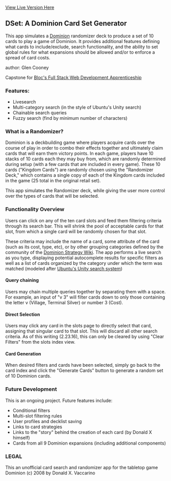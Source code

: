 [View Live Version Here](https://dset-app.herokuapp.com/)

## DSet: A Dominion Card Set Generator

This app simulates a [Dominion](https://boardgamegeek.com/boardgame/36218/dominion) randomizer deck to produce a set of 10 cards to play a game of Dominion. It provides additional features defining what cards to include/exclude, search functionality, and the ability to set global rules for what expansions should be allowed and/or to enforce a spread of card costs.

author: Glen Cooney

Capstone for [Bloc's Full Stack Web Development Apprenticeship](https://www.bloc.io/web-development-bootcamp)

### Features:
* Livesearch
* Multi-category search (in the style of Ubuntu's Unity search)
* Chainable search queries
* Fuzzy search (find by minimum number of characters)

### What is a Randomizer?
Dominion is a deckbuilding game where players acquire cards over the course of play in order to combo their effects together and ultimately claim cards that will earn
them victory points. In each game, players have 10 stacks of 10 cards each they may buy from, which are randomly determined during setup (with a few cards that are included in every game). These 10 cards ("Kingdom Cards") are randomly chosen using the "Randomizer Deck," which contains a single copy of each of the Kingdom cards included in the game (25 total in the original retail set).

This app simulates the Randomizer deck, while giving the user more control over the types of cards that will be selected.

### Functionality Overview
Users can click on any of the ten card slots and feed them filtering criteria through its search bar. This will shrink the pool of acceptable cards for that slot, from
which a single card will be randomly chosen for that slot.

These criteria may include the name of a card, some attribute of the card (such as its cost, type, etc), or by other grouping categories defined by the community of
the [Dominion Strategy Wiki](http://wiki.dominionstrategy.com). The app performs a live search as you type, displaying potential autocomplete results for specific
filters as well as a list of cards organized by the category under which the term was matched (modeled after [Ubuntu's Unity search system](http://linuxconfig.net/wp-content/uploads/2012/06/oneric_unity_dash.jpg))

#### Query chaining
Users may chain multiple queries together by separating them with a space. For example, an input of "v 3" will filter cards down to only those containing the letter v (Village, Terminal Silver) or number 3 (Cost).

#### Direct Selection
Users may click any card in the slots page to directly select that card, assigning that singular card to that slot. This will discard all other search criteria. As of this writing (2.23.16), this can only be cleared by using "Clear Filters" from the slots index view.

#### Card Generation
When desired filters and cards have been selected, simply go back to the card index and click the "Generate Cards" button to generate a random set of 10 Dominion cards.

### Future Development
This is an ongoing project. Future features include:
* Conditional filters
* Multi-slot filtering rules
* User profiles and decklist saving
* Links to card strategies
* Links to the "story" behind the creation of each card (by Donald X himself)
* Cards from all 9 Dominion expansions (including additional components)

### LEGAL
This an unofficial card search and randomizer app for the tabletop game Dominion (c) 2008 by Donald X. Vaccarino
